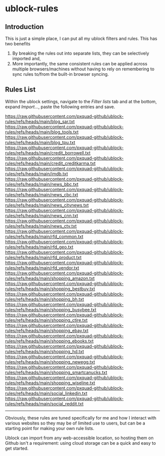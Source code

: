 # ublock-rules

## Introduction
This is just a simple place, I can put all my ublock filters and rules. This has two benefits
1. By breaking the rules out into separate lists, they can be selectively imported and,
1. More importantly, the same consistent rules can be applied across multiple browsers/machines without having to rely on remembering to sync rules to/from the built-in browser syncing.



## Rules List
Within the ublock settings, navigate to the _Filter lists_ tab and at the bottom, expand _Import..._, paste the following entries and save.

https://raw.githubusercontent.com/pxquad-github/ublock-rules/refs/heads/main/blog_sar.txt<br>
https://raw.githubusercontent.com/pxquad-github/ublock-rules/refs/heads/main/blog_tools.txt<br>
https://raw.githubusercontent.com/pxquad-github/ublock-rules/refs/heads/main/blog_tpu.txt<br>
https://raw.githubusercontent.com/pxquad-github/ublock-rules/refs/heads/main/credit_borrowell.txt<br>
https://raw.githubusercontent.com/pxquad-github/ublock-rules/refs/heads/main/credit_creditkarma.txt<br>
https://raw.githubusercontent.com/pxquad-github/ublock-rules/refs/heads/main/imdb.txt<br>
https://raw.githubusercontent.com/pxquad-github/ublock-rules/refs/heads/main/news_bbc.txt<br>
https://raw.githubusercontent.com/pxquad-github/ublock-rules/refs/heads/main/news_cbc.txt<br>
https://raw.githubusercontent.com/pxquad-github/ublock-rules/refs/heads/main/news_citynews.txt<br>
https://raw.githubusercontent.com/pxquad-github/ublock-rules/refs/heads/main/news_cnn.txt<br>
https://raw.githubusercontent.com/pxquad-github/ublock-rules/refs/heads/main/news_ctv.txt<br>
https://raw.githubusercontent.com/pxquad-github/ublock-rules/refs/heads/main/rfd_common.txt<br>
https://raw.githubusercontent.com/pxquad-github/ublock-rules/refs/heads/main/rfd_geo.txt<br>
https://raw.githubusercontent.com/pxquad-github/ublock-rules/refs/heads/main/rfd_product.txt<br>
https://raw.githubusercontent.com/pxquad-github/ublock-rules/refs/heads/main/rfd_vendor.txt<br>
https://raw.githubusercontent.com/pxquad-github/ublock-rules/refs/heads/main/shopping_amazon.txt<br>
https://raw.githubusercontent.com/pxquad-github/ublock-rules/refs/heads/main/shopping_bestbuy.txt<br>
https://raw.githubusercontent.com/pxquad-github/ublock-rules/refs/heads/main/shopping_bh.txt<br>
https://raw.githubusercontent.com/pxquad-github/ublock-rules/refs/heads/main/shopping_busybee.txt<br>
https://raw.githubusercontent.com/pxquad-github/ublock-rules/refs/heads/main/shopping_ctire.txt<br>
https://raw.githubusercontent.com/pxquad-github/ublock-rules/refs/heads/main/shopping_ebay.txt<br>
https://raw.githubusercontent.com/pxquad-github/ublock-rules/refs/heads/main/shopping_ebooks.txt<br>
https://raw.githubusercontent.com/pxquad-github/ublock-rules/refs/heads/main/shopping_hd.txt<br>
https://raw.githubusercontent.com/pxquad-github/ublock-rules/refs/heads/main/shopping_newegg.txt<br>
https://raw.githubusercontent.com/pxquad-github/ublock-rules/refs/heads/main/shopping_smartcanucks.txt<br>
https://raw.githubusercontent.com/pxquad-github/ublock-rules/refs/heads/main/shopping_wiseline.txt<br>
https://raw.githubusercontent.com/pxquad-github/ublock-rules/refs/heads/main/social_linkedin.txt<br>
https://raw.githubusercontent.com/pxquad-github/ublock-rules/refs/heads/main/social_reddit.txt<br>

---

Obviously, these rules are tuned specifically for me and how I interact with various websites so they may be of limited use to users, but can be a starting point for making your own rule lists.

Ublock can import from any web-accessible location, so hosting them on Github isn't a requirement: using cloud storage can be a quick and easy to get started.